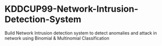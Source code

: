 # KDDCUP99-Network-Intrusion-Detection-System
Build Network Intrusion detection system to detect anomalies and attack in network using Binomial &amp; Multinomial Classification
